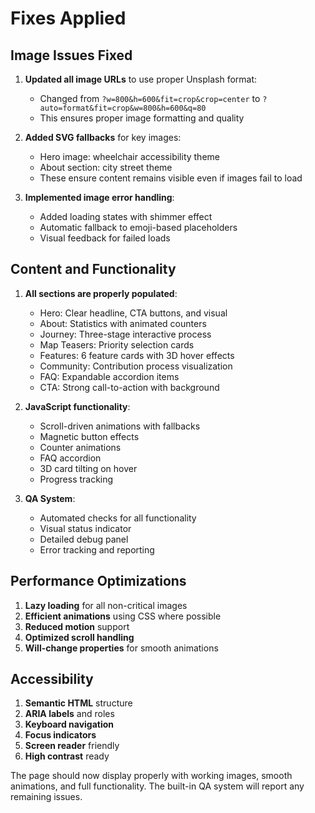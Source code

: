 # Fixes Applied

## Image Issues Fixed

1. **Updated all image URLs** to use proper Unsplash format:
   - Changed from `?w=800&h=600&fit=crop&crop=center` to `?auto=format&fit=crop&w=800&h=600&q=80`
   - This ensures proper image formatting and quality

2. **Added SVG fallbacks** for key images:
   - Hero image: wheelchair accessibility theme
   - About section: city street theme
   - These ensure content remains visible even if images fail to load

3. **Implemented image error handling**:
   - Added loading states with shimmer effect
   - Automatic fallback to emoji-based placeholders
   - Visual feedback for failed loads

## Content and Functionality

1. **All sections are properly populated**:
   - Hero: Clear headline, CTA buttons, and visual
   - About: Statistics with animated counters
   - Journey: Three-stage interactive process
   - Map Teasers: Priority selection cards
   - Features: 6 feature cards with 3D hover effects
   - Community: Contribution process visualization
   - FAQ: Expandable accordion items
   - CTA: Strong call-to-action with background

2. **JavaScript functionality**:
   - Scroll-driven animations with fallbacks
   - Magnetic button effects
   - Counter animations
   - FAQ accordion
   - 3D card tilting on hover
   - Progress tracking

3. **QA System**:
   - Automated checks for all functionality
   - Visual status indicator
   - Detailed debug panel
   - Error tracking and reporting

## Performance Optimizations

1. **Lazy loading** for all non-critical images
2. **Efficient animations** using CSS where possible
3. **Reduced motion** support
4. **Optimized scroll handling**
5. **Will-change properties** for smooth animations

## Accessibility

1. **Semantic HTML** structure
2. **ARIA labels** and roles
3. **Keyboard navigation**
4. **Focus indicators**
5. **Screen reader** friendly
6. **High contrast** ready

The page should now display properly with working images, smooth animations, and full functionality. The built-in QA system will report any remaining issues.
